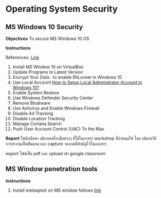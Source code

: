 # Operating System Security
## __MS Windows 10 Security__
__Objectives__
To secure MS Windows 10 OS

__Instructions__

References: [Link](https://www.webnots.com/11-ways-to-secure-windows-10/)


1. Install MS Window 10 on VirtualBox
1. Update Programs to Latest Version
1. Encrypt Your Data : to enable BitLocker in Windows 10
1. Use Local Account [How to Setup Local Administrator Account in Windows 10?
](https://www.webnots.com/how-to-setup-local-account-login-in-windows-10/)
1. Enable System Restore
1. Use Windows Defender Security Center
1. Remove Bloatware
1. Use Antivirus and Enable Windows Firewall
1. Disable Ad Tracking
1. Disable Location Tracking
1. Manage Cortana Search
1. Push User Account Control  (UAC) To the Max

__Report__
ให้นักศึกษา อธิบายเครื่องมือต่างๆ ที่ใช้ในการทำ workshop ที่กำหนดให้ โดย อธิบายวิธีการทำงานเป็นขั้นตอน และ  capture จอภาพที่สำคัญไว้ในเอกสาร 

export ไฟล์เป็น pdf และ upload เข้า google classroom


 ## __MS Window penetration tools__

__instructions__
1. Install metasploit on MS window follows [link](https://www.youtube.com/watch?v=gLaOaYAOZt4)



